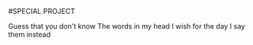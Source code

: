 #SPECIAL PROJECT

Guess that you don't know
The words in my head
I wish for the day
I say them instead



